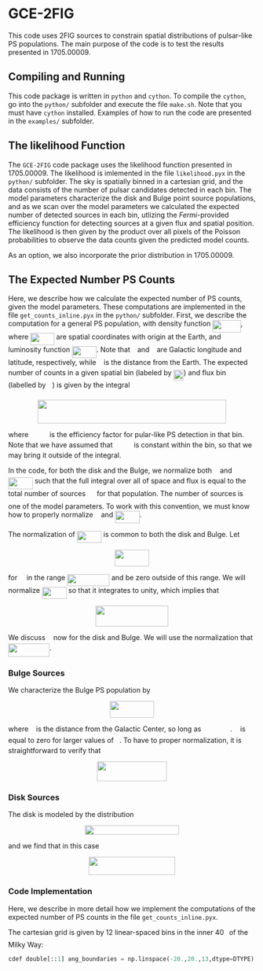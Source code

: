 # GCE-2FIG
This code uses 2FIG sources to constrain spatial distributions of pulsar-like PS populations.  The main purpose of the code is to test the results presented in 1705.00009.

## Compiling and Running

This code package is written in `python` and `cython`.  To compile the `cython`, go into the `python/` subfolder and execute the file `make.sh`.  Note that you must have `cython` installed.  Examples of how to run the code are presented in the `examples/` subfolder.

## The likelihood Function

The `GCE-2FIG` code package uses the likelihood function presented in 1705.00009.  The likelihood is imlemented in the file `likelihood.pyx` in the `python/` subfolder.  The sky is spatially binned in a cartesian grid, and the data consists of the number of pulsar candidates detected in each bin.  The model parameters characterize the disk and Bulge point source populations, and as we scan over the model parameters we calculated the expected number of detected sources in each bin, utlizing the _Fermi_-provided efficiency function for detecting sources at a given flux and spatial position.  The likelihood is then given by the product over all pixels of the Poisson probabilities to observe the data counts given the predicted model counts.

As an option, we also incorporate the prior distribution in 1705.00009.

## The Expected Number PS Counts

Here, we describe how we calculate the expected number of PS counts, given the model parameters.  These computations are implemented in the file `get_counts_inline.pyx` in the `python/` subfolder.  First, we describe the computation for a general PS population, with density function <img src="https://rawgit.com/bsafdi/GCE-2FIG/None/svgs/e33a91659757dc5a5a317888c76bc940.svg?f194ff7c3&invert_in_darkmode" align=middle width=57.31143pt height=24.56553pt/>, where <img src="https://rawgit.com/bsafdi/GCE-2FIG/None/svgs/e4c7375533c0164f8ecc75cfe4198ea0.svg?56f29836da&invert_in_darkmode" align=middle width=48.84429pt height=24.56553pt/> are spatial coordinates with origin at the Earth, and luminosity function <img src="https://rawgit.com/bsafdi/GCE-2FIG/None/svgs/bb7f89046aaec2638cc892ac2d6b7b12.svg?461a797029&invert_in_darkmode" align=middle width=49.96266pt height=24.56553pt/>.  Note that <img src="https://rawgit.com/bsafdi/GCE-2FIG/None/svgs/d30a65b936d8007addc9c789d5a7ae49.svg?603c9491e&invert_in_darkmode" align=middle width=6.8238225pt height=22.74591pt/> and <img src="https://rawgit.com/bsafdi/GCE-2FIG/None/svgs/4bdc8d9bcfb35e1c9bfb51fc69687dfc.svg?428c01b9e2&invert_in_darkmode" align=middle width=7.0284885pt height=22.74591pt/> are Galactic longitude and latitude, respectively, while <img src="https://rawgit.com/bsafdi/GCE-2FIG/None/svgs/6f9bad7347b91ceebebd3ad7e6f6f2d1.svg?1bf3c04642&invert_in_darkmode" align=middle width=7.6767405pt height=14.10255pt/> is the distance from the Earth.  The expected number of counts in a given spatial bin (labeled by <img src="https://rawgit.com/bsafdi/GCE-2FIG/None/svgs/4fe48dde86ac2d37419f0b35d57ac460.svg?51ef885ab1&invert_in_darkmode" align=middle width=20.612625pt height=21.60213pt/>) and flux bin (labelled by <img src="https://rawgit.com/bsafdi/GCE-2FIG/None/svgs/63bb9849783d01d91403bc9a5fea12a2.svg?4a0cc6a00d&invert_in_darkmode" align=middle width=9.041505pt height=22.74591pt/>) is given by the integral
<p align="center"><img src="https://rawgit.com/bsafdi/GCE-2FIG/None/svgs/0b66f12996fe020e588077671462ab65.svg?8fd90090e2&invert_in_darkmode" align=middle width=384.76845pt height=47.505645pt/></p> 
where <img src="https://rawgit.com/bsafdi/GCE-2FIG/None/svgs/2e71a536af409f25b2c3baebdba40859.svg?a8ef4c5670&invert_in_darkmode" align=middle width=35.22189pt height=14.10255pt/> is the efficiency factor for pular-like PS detection in that bin.  Note that we have assumed that <img src="https://rawgit.com/bsafdi/GCE-2FIG/None/svgs/2e71a536af409f25b2c3baebdba40859.svg?20662590fb&invert_in_darkmode" align=middle width=35.22189pt height=14.10255pt/> is constant within the bin, so that we may bring it outside of the integral. 

In the code, for both the disk and the Bulge, we normalize both <img src="https://rawgit.com/bsafdi/GCE-2FIG/None/svgs/6dec54c48a0438a5fcde6053bdb9d712.svg?52dc651c52&invert_in_darkmode" align=middle width=8.46714pt height=14.10255pt/> and <img src="https://rawgit.com/bsafdi/GCE-2FIG/None/svgs/bb7f89046aaec2638cc892ac2d6b7b12.svg?d3e1f205a2&invert_in_darkmode" align=middle width=49.96266pt height=24.56553pt/> such that the full integral over all of space and flux is equal to the total number of sources <img src="https://rawgit.com/bsafdi/GCE-2FIG/None/svgs/f9c4988898e7f532b9f826a75014ed3c.svg?540b28b46d&invert_in_darkmode" align=middle width=14.94405pt height=22.38192pt/> for that population.  The number of sources is one of the model parameters.  To work with this convention, we must know how to properly normalize <img src="https://rawgit.com/bsafdi/GCE-2FIG/None/svgs/6dec54c48a0438a5fcde6053bdb9d712.svg?c21af9b951&invert_in_darkmode" align=middle width=8.46714pt height=14.10255pt/> and <img src="https://rawgit.com/bsafdi/GCE-2FIG/None/svgs/bb7f89046aaec2638cc892ac2d6b7b12.svg?d259eceda6&invert_in_darkmode" align=middle width=49.96266pt height=24.56553pt/>.

The normalization of <img src="https://rawgit.com/bsafdi/GCE-2FIG/None/svgs/bb7f89046aaec2638cc892ac2d6b7b12.svg?91fcc1746a&invert_in_darkmode" align=middle width=49.96266pt height=24.56553pt/> is common to both the disk and Bulge.  Let 
<p align="center"><img src="https://rawgit.com/bsafdi/GCE-2FIG/None/svgs/dc7e9cac24bdd8b9fb9aa0389e209134.svg?cebb8b4339&invert_in_darkmode" align=middle width=69.953235pt height=33.769395pt/></p>
for <img src="https://rawgit.com/bsafdi/GCE-2FIG/None/svgs/ddcb483302ed36a59286424aa5e0be17.svg?55c0af9da6&invert_in_darkmode" align=middle width=11.14542pt height=22.38192pt/> in the range <img src="https://rawgit.com/bsafdi/GCE-2FIG/None/svgs/f8702ab460607cfc76e52498178edb88.svg?380ee984e1&invert_in_darkmode" align=middle width=86.361pt height=24.56553pt/> and be zero outside of this range.  We will normalize <img src="https://rawgit.com/bsafdi/GCE-2FIG/None/svgs/bb7f89046aaec2638cc892ac2d6b7b12.svg?188e10d2bc&invert_in_darkmode" align=middle width=49.96266pt height=24.56553pt/> so that it integrates to unity, which implies that 
<p align="center"><img src="https://rawgit.com/bsafdi/GCE-2FIG/None/svgs/0a8a3c1792e9fdb071d6a6920dec93d7.svg?a925e65354&invert_in_darkmode" align=middle width=147.489705pt height=41.283165pt/></p>  

We discuss <img src="https://rawgit.com/bsafdi/GCE-2FIG/None/svgs/6dec54c48a0438a5fcde6053bdb9d712.svg?5067aedec4&invert_in_darkmode" align=middle width=8.46714pt height=14.10255pt/> now for the disk and Bulge.  We will use the normalization that <img src="https://rawgit.com/bsafdi/GCE-2FIG/None/svgs/91f9537316cdc8858af8eeb325936c77.svg?b175d2550f&invert_in_darkmode" align=middle width=84.237945pt height=26.70657pt/>.

### Bulge Sources 

We characterize the Bulge PS population by
<p align="center"><img src="https://rawgit.com/bsafdi/GCE-2FIG/None/svgs/20a7cb8590592ee1ab7830a4d8541614.svg?177232d042&invert_in_darkmode" align=middle width=90.27315pt height=33.5874pt/></p>
where <img src="https://rawgit.com/bsafdi/GCE-2FIG/None/svgs/89f2e0d2d24bcf44db73aab8fc03252c.svg?953ca30a10&invert_in_darkmode" align=middle width=7.8435885pt height=14.10255pt/> is the distance from the Galactic Center, so long as <img src="https://rawgit.com/bsafdi/GCE-2FIG/None/svgs/af61c60decc49acae8eeda9dca8fe898.svg?aa368f4d31&invert_in_darkmode" align=middle width=55.277805pt height=17.65764pt/>.  <img src="https://rawgit.com/bsafdi/GCE-2FIG/None/svgs/6dec54c48a0438a5fcde6053bdb9d712.svg?d2f5ac1aca&invert_in_darkmode" align=middle width=8.46714pt height=14.10255pt/> is equal to zero for larger values of <img src="https://rawgit.com/bsafdi/GCE-2FIG/None/svgs/89f2e0d2d24bcf44db73aab8fc03252c.svg?4a81faad3a&invert_in_darkmode" align=middle width=7.8435885pt height=14.10255pt/>.  To have to proper normalization, it is straightforward to verify that 
<p align="center"><img src="https://rawgit.com/bsafdi/GCE-2FIG/None/svgs/9e79c22983590f5b42a2672ec8cf10a1.svg?1517239ea3&invert_in_darkmode" align=middle width=142.32603pt height=40.08807pt/></p>

### Disk Sources

The disk is modeled by the distribution 
<p align="center"><img src="https://rawgit.com/bsafdi/GCE-2FIG/None/svgs/ffd30829e06c1a1f6e2acec3a70ed61c.svg?a17e7f422b&invert_in_darkmode" align=middle width=192.0963pt height=18.569595pt/></p>
and we find that in this case
<p align="center"><img src="https://rawgit.com/bsafdi/GCE-2FIG/None/svgs/a5bba1689089f869eba4d9fda47f21e7.svg?c77f97060f&invert_in_darkmode" align=middle width=175.99395pt height=37.68171pt/></p>

### Code Implementation

Here, we describe in more detail how we implement the computations of the expected number of PS counts in the file `get_counts_inline.pyx`.

The cartesian grid is given by 12 linear-spaced bins in the inner 40<img src="https://rawgit.com/bsafdi/GCE-2FIG/None/svgs/bda93e7eec1ea3bd03d7177c5b991481.svg?2bee7e2d39&invert_in_darkmode" align=middle width=6.7100715pt height=22.59873pt/> of the Milky Way:
```python
cdef double[::1] ang_boundaries = np.linspace(-20.,20.,13,dtype=DTYPE)
``` 





 
